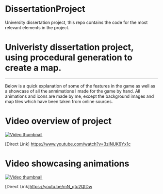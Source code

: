 # DissertationProject
University dissertation project, this repo contains the code for the most relevant elements in the project.

#  Univeristy dissertation project, using procedural generation to create a map. 
---
Below is a quick explanation of some of the features in the game as well as a showcase of all the anmimations I made for the game by hand. 
All animations and icons are made by me, except the background images and map tiles which have been taken from online sources.

# Video overview of project

[![Video thumbnail](https://img.youtube.com/vi/3zlNUK9Yx1c/0.jpg)](https://www.youtube.com/watch?v=3zlNUK9Yx1c) 

[Direct Link] https://www.youtube.com/watch?v=3zlNUK9Yx1c


# Video showcasing animations

[![Video thumbnail](https://img.youtube.com/vi/mN_qtu2QtDw/0.jpg)](https://www.youtube.com/watch?v=mN_qtu2QtDw ) 


[Direct Link]https://youtu.be/mN_qtu2QtDw 

